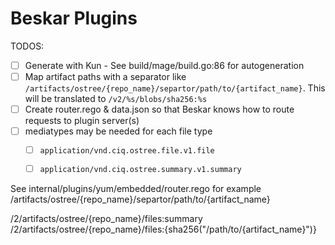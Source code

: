 # Beskar Plugins

TODOS:
- [ ] Generate with Kun - See build/mage/build.go:86 for autogeneration
- [ ] Map artifact paths with a separator like `/artifacts/ostree/{repo_name}/separtor/path/to/{artifact_name}`.  This will be translated to `/v2/%s/blobs/sha256:%s`
- [ ] Create router.rego & data.json so that Beskar knows how to route requests to plugin server(s)
- [ ] mediatypes may be needed for each file type
    - [ ] `application/vnd.ciq.ostree.file.v1.file`
    - [ ] `application/vnd.ciq.ostree.summary.v1.summary`



See internal/plugins/yum/embedded/router.rego for example
/artifacts/ostree/{repo_name}/separtor/path/to/{artifact_name}

/2/artifacts/ostree/{repo_name}/files:summary
/2/artifacts/ostree/{repo_name}/files:{sha256("/path/to/{artifact_name}")}